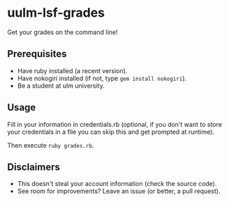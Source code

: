 # uulm-lsf-grades

Get your grades on the command line!

## Prerequisites

- Have ruby installed (a recent version).
- Have nokogiri installed (if not, type `gem install nokogiri`).
- Be a student at ulm university.

## Usage

Fill in your information in credentials.rb (optional, if you don't want to store your credentials in a file you can skip this and get prompted at runtime).

Then execute `ruby grades.rb`.

## Disclaimers

- This doesn't steal your account information (check the source code).
- See room for improvements? Leave an issue (or better, a pull request).

